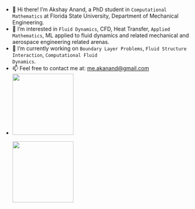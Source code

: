 - 👋 Hi there! I’m Akshay Anand, a PhD student in <code>Computational Mathematics</code> at Florida State University, Department of Mechanical Engineering.
- 👀 I’m interested in <code>Fluid Dynamics</code>, CFD, Heat Transfer, <code>Applied Mathematics</code>, ML applied to fluid dynamics and related mechanical and aerospace engineering related arenas.
- 🌱 I’m currently working on <code>Boundary Layer Problems</code>, <code>Fluid Structure Interaction</code>, <code>Computational Fluid Dynamics</code>.
- 📫 Feel free to contact me at: me.akanand@gmail.com
- <td width="25%">
            <div class="one">
            <div class="two"><img width=160px height=160px src='https://akshay23sept.github.io/Conferences/Research/at.gif'></div> &nbsp; 
            <div class="two"><img width=160px height=160px src='https://akshay23sept.github.io/Conferences/Research/at.gif'></div>           
            </div>
        </td>



<!---
anand-me/anand-me is a ✨ special ✨ repository because its `README.md` (this file) appears on your GitHub profile.
You can click the Preview link to take a look at your changes.
- 💞️ I’m looking to collaborate on ...
--->
